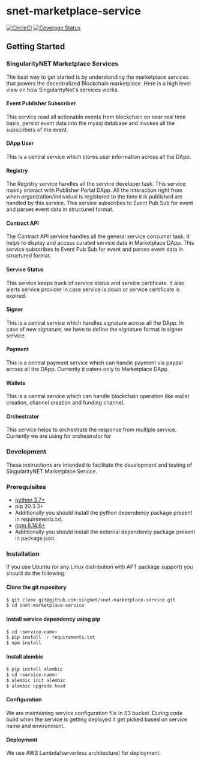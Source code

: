 # snet-marketplace-service

[![CircleCI](https://circleci.com/gh/singnet/snet-cli.svg?style=svg)](https://circleci.com/gh/singnet/snet-marketplace-service)
[![Coverage Status](https://coveralls.io/repos/github/singnet/snet-marketplace-service/badge.svg?branch=master)](https://coveralls.io/github/singnet/snet-marketplace-service?branch=master)
## Getting Started  
### SingularityNET Marketplace Services
The best way to get started is by understanding the marketplace services that powers the decentralized Blockchain marketplace. Here is a high level view on how SingularityNet's services works.
#### Event Publisher Subscriber
This service read all actionable events from blockchain on near real time basis, persist event data into the mysql database and invokes all the subscribers of the event.
#### DApp User
This is a central service which stores user information across all the DApp.
#### Registry
The Registry service handles all the service developer task. This service mainly interact with Publisher Portal DApp. All the interaction right from when organization/individual is registered to the time it is published are handled by this service.
This service subscribes to Event Pub Sub for event and parses event data in structured format.
#### Contract API
The Contract API service handles all the general service consumer task. It helps to display and access curated service data in Marketplace DApp.
This service subscribes to Event Pub Sub for event and parses event data in structured format.
#### Service Status
This service keeps track of service status and service certificate. It also alerts service provider in case service is down or service certificate is expired. 
#### Signer
This is a central service which handles signature across all the DApp. In case of new signature, we have to define the signature format in signer service.
#### Payment
This is a central payment service which can handle payment via paypal across all the DApp. Currently it caters only to Marketplace DApp.
#### Wallets
This is a central  service which can handle blockchain operation like wallet creation, channel creation and funding channel.
#### Orchestrator
This service helps to orchestrate the response from multiple service. Currently we are using for orchestrator for 
### Development
These instructions are intended to facilitate the development and testing of SingularityNET Marketplace Service.

### Prerequisites

* [python 3.7+](https://www.python.org/downloads/)
* pip 20.3.3+
* Additionally you should install the python dependency package present in requirements.txt.
* [npm 6.14.6+](#)
* Additionally you should install the external dependency package present in package.json.

### Installation
If you use Ubuntu (or any Linux distribution with APT package support) you should do the following:

#### Clone the git repository
```bash
$ git clone git@github.com:singnet/snet-marketplace-service.git
$ cd snet-marketplace-service
```
#### Install service dependency using pip
```bash
$ cd <service-name>
$ pip install -r requirements.txt
$ npm install
```
#### Install alembic
```bash
$ pip install alembic
$ cd <service-name>
$ alembic init alembic
$ alembic upgrade head
```
#### Configuration
We are maintaining service configuration file in S3 bucket. During code build when the service is getting deployed it get picked based on service name and environment.
#### Deployment
We use AWS Lambda(serverless architecture) for deployment.